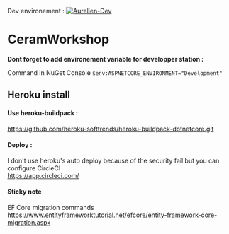 Dev environement : [![Aurelien-Dev](https://circleci.com/gh/Aurelien-Dev/CeramWorkshop.svg?style=svg)](https://ceramworkshop.herokuapp.com/)

# CeramWorkshop

**Dont forget to add environement variable for developper station :**

Command in NuGet Console
`$env:ASPNETCORE_ENVIRONMENT="Development"`



## Heroku install
#### Use heroku-buildpack :

https://github.com/heroku-softtrends/heroku-buildpack-dotnetcore.git

#### Deploy :
I don't use heroku's auto deploy because of the security fail but you can configure CircleCI \
https://app.circleci.com/


#### Sticky note
EF Core migration commands
https://www.entityframeworktutorial.net/efcore/entity-framework-core-migration.aspx
